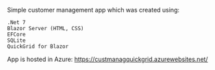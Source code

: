 
Simple customer management app which was created using:

    .Net 7
    Blazor Server (HTML, CSS)
    EFCore
    SQLite
    QuickGrid for Blazor

App is hosted in Azure: https://custmanagquickgrid.azurewebsites.net/
